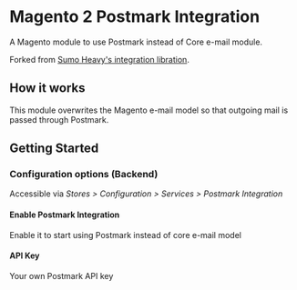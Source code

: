 Magento 2 Postmark Integration
==================
A Magento module to use Postmark instead of Core e-mail module.

Forked from [Sumo Heavy's integration libration](https://github.com/sumoheavy/magento2-postmark).

## How it works
This module overwrites the Magento e-mail model so that outgoing mail is passed through Postmark.


## Getting Started

### Configuration options (Backend)
Accessible via *Stores > Configuration > Services > Postmark Integration*

#### Enable Postmark Integration
Enable it to start using Postmark instead of core e-mail model

#### API Key
Your own Postmark API key
